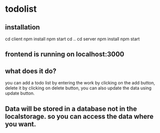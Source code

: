 # todolist
## installation
cd client 
npm install
npm start
cd .. 
cd server
npm install
npm start

## frontend is running on localhost:3000
## what does it do?
you can add a todo list by entering the work by clicking on the add button, delete it by clicking on delete button, you can also update the data using update button.

## Data will be stored in a database not in the localstorage. so you can access the data where you want.
